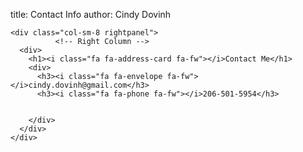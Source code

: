 title:   Contact Info
author:  Cindy Dovinh

    <div class="col-sm-8 rightpanel">
              <!-- Right Column -->
      <div>
        <h1><i class="fa fa-address-card fa-fw"></i>Contact Me</h1>
        <div>
          <h3><i class="fa fa-envelope fa-fw"></i>cindy.dovinh@gmail.com</h3>
          <h3><i class="fa fa-phone fa-fw"></i>206-501-5954</h3>


        </div>
      </div>
    </div>
